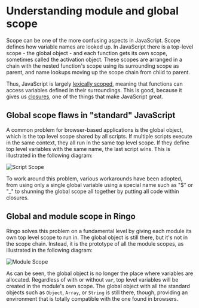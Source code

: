 # Understanding module and global scope

Scope can be one of the more confusing aspects in JavaScript. Scope defines how variable names are looked up.
In JavaScript there is a top-level scope - the global object - and each function gets its own scope,
sometimes called the activation object. These scopes are arranged in a chain with the nested function's scope
using its surrounding scope as parent, and name lookups moving up the scope chain from child to parent.

Thus, JavaScript is largely [lexically scoped][lexical scope], meaning that functions can access variables defined
in their surroundings. This is good, because it gives us [closures], one of the things that make JavaScript great.

## Global scope flaws in "standard" JavaScript

A common problem for browser-based applications is the global object, which is the top level scope shared by all
scripts. If multiple scripts execute in the same context, they all run in the same top level scope. If they define
top level variables with the same name, the last script wins. This is illustrated in the following diagram:

![Script Scope](../images/scriptscope.png)

To work around this problem, various workarounds have been adopted, from using only a single global variable using a
special name such as "$" or "_" to shunning the global scope all together by putting all code within closures.

## Global and module scope in Ringo

Ringo solves this problem on a fundamental level by giving each module its
own top level scope to run in. The global object is still there, but it's not
in the scope chain. Instead, it is the prototype of all the module scopes, as
illustrated in the following diagram:

![Module Scope](../images/modulescope.png)

As can be seen, the global object is no longer the place where variables are
allocated. Regardless of with or without `var`, top level variables will be
created in the module's own scope. The global object with all the standard
objects such as `Object`, `Array`, or `String` is still there, though, providing
an environment that is totally compatible with the one found in browsers.

[lexical scope]: https://en.wikipedia.org/wiki/Scope_(programming)#Lexical_versus_dynamic_scoping
[closures]: https://en.wikipedia.org/wiki/Closure_(computer_science)
